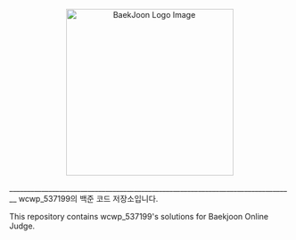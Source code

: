 <p align="center">
  <img src="https://velog.velcdn.com/images/jsm8460/post/4a3eebc3-e147-4db1-878f-c0789c814ac5/image.png" alt="BaekJoon Logo Image" width="300">
</p>
________________________________________________________________________________
wcwp_537199의 백준 코드 저장소입니다.

This repository contains wcwp_537199's solutions for Baekjoon Online Judge.
